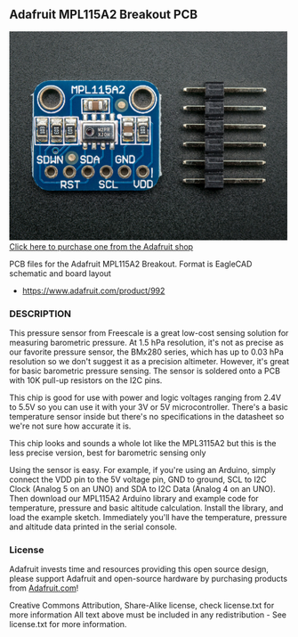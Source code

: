 ## Adafruit MPL115A2 Breakout PCB

<a href="http://www.adafruit.com/products/992"><img src="assets/image.jpg?raw=true" width="500px"><br/>
Click here to purchase one from the Adafruit shop
</a>

PCB files for the Adafruit MPL115A2 Breakout. Format is EagleCAD schematic and board layout
* https://www.adafruit.com/product/992

### DESCRIPTION
This pressure sensor from Freescale is a great low-cost sensing solution for measuring barometric pressure. At 1.5 hPa resolution, it's not as precise as our favorite pressure sensor, the BMx280 series, which has up to 0.03 hPa resolution so we don't suggest it as a precision altimeter. However, it's great for basic barometric pressure sensing. The sensor is soldered onto a PCB with 10K pull-up resistors on the I2C pins.

This chip is good for use with power and logic voltages ranging from 2.4V to 5.5V so you can use it with your 3V or 5V microcontroller. There's a basic temperature sensor inside but there's no specifications in the datasheet so we're not sure how accurate it is.

This chip looks and sounds a whole lot like the MPL3115A2 but this is the less precise version, best for barometric sensing only

Using the sensor is easy. For example, if you're using an Arduino, simply connect the VDD pin to the 5V voltage pin, GND to ground, SCL to I2C Clock (Analog 5 on an UNO) and SDA to I2C Data (Analog 4 on an UNO). Then download our MPL115A2 Arduino library and example code for temperature, pressure and basic altitude calculation. Install the library, and load the example sketch. Immediately you'll have the temperature, pressure and altitude data printed in the serial console.

### License

Adafruit invests time and resources providing this open source design, please support Adafruit and open-source hardware by purchasing products from [Adafruit.com](https://www.adafruit.com)!

Creative Commons Attribution, Share-Alike license, check license.txt for more information All text above must be included in any redistribution - 
See license.txt for more information.
